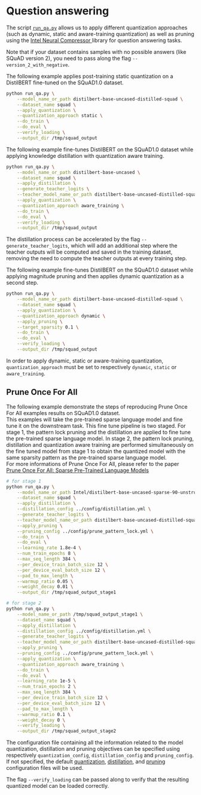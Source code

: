<!---
Copyright 2020 The HuggingFace Team. All rights reserved.

Licensed under the Apache License, Version 2.0 (the "License");
you may not use this file except in compliance with the License.
You may obtain a copy of the License at

    http://www.apache.org/licenses/LICENSE-2.0

Unless required by applicable law or agreed to in writing, software
distributed under the License is distributed on an "AS IS" BASIS,
WITHOUT WARRANTIES OR CONDITIONS OF ANY KIND, either express or implied.
See the License for the specific language governing permissions and
limitations under the License.
-->

# Question answering


The script [`run_qa.py`](https://github.com/huggingface/optimum-intel/blob/main/examples/neural_compressor/question-answering/run_qa.py)
allows us to apply different quantization approaches (such as dynamic, static and aware-training quantization) as well as pruning 
using the [Intel Neural Compressor ](https://github.com/intel/neural-compressor) library for
question answering tasks.

Note that if your dataset contains samples with no possible answers (like SQuAD version 2), you need to pass along 
the flag `--version_2_with_negative`.

The following example applies post-training static quantization on a DistilBERT fine-tuned on the SQuAD1.0 dataset.

```bash
python run_qa.py \
    --model_name_or_path distilbert-base-uncased-distilled-squad \
    --dataset_name squad \
    --apply_quantization \
    --quantization_approach static \
    --do_train \
    --do_eval \
    --verify_loading \
    --output_dir /tmp/squad_output
```

The following example fine-tunes DistilBERT on the SQuAD1.0 dataset while applying knowledge distillation with quantization aware training.

```bash
python run_qa.py \
    --model_name_or_path distilbert-base-uncased \
    --dataset_name squad \
    --apply_distillation \
    --generate_teacher_logits \
    --teacher_model_name_or_path distilbert-base-uncased-distilled-squad \
    --apply_quantization \
    --quantization_approach aware_training \
    --do_train \
    --do_eval \
    --verify_loading \
    --output_dir /tmp/squad_output
```

The distillation process can be accelerated by the flag `--generate_teacher_logits`, which will add an additional step where the teacher outputs will be computed and saved in the training dataset, removing the need to compute the teacher outputs at every training step.

The following example fine-tunes DistilBERT on the SQuAD1.0 dataset while applying magnitude pruning and then applies 
dynamic quantization as a second step.

```bash
python run_qa.py \
    --model_name_or_path distilbert-base-uncased-distilled-squad \
    --dataset_name squad \
    --apply_quantization \
    --quantization_approach dynamic \
    --apply_pruning \
    --target_sparsity 0.1 \
    --do_train \
    --do_eval \
    --verify_loading \
    --output_dir /tmp/squad_output
```

In order to apply dynamic, static or aware-training quantization, `quantization_approach` must be set to 
respectively `dynamic`, `static` or `aware_training`.

## Prune Once For All

The following example demonstrate the steps of reproducing Prune Once For All examples results on SQuAD1.0 dataset.
<br>
This examples will take the pre-trained sparse language model and fine tune it on the downstream task. This fine tune pipeline is two staged. For stage 1, the pattern lock pruning and the distillation are applied to fine tune the pre-trained sparse language model. In stage 2, the pattern lock pruning, distillation and quantization aware training are performed simultaneously on the fine tuned model from stage 1 to obtain the quantized model with the same sparsity pattern as the pre-trained sparse language model.
<br>
For more informations of Prune Once For All, please refer to the paper [Prune Once For All: Sparse Pre-Trained Language Models](https://arxiv.org/abs/2111.05754)

```bash
# for stage 1
python run_qa.py \
    --model_name_or_path Intel/distilbert-base-uncased-sparse-90-unstructured-pruneofa \
    --dataset_name squad \
    --apply_distillation \
    --distillation_config ../config/distillation.yml \
    --generate_teacher_logits \
    --teacher_model_name_or_path distilbert-base-uncased-distilled-squad \
    --apply_pruning \
    --pruning_config ../config/prune_pattern_lock.yml \
    --do_train \
    --do_eval \
    --learning_rate 1.8e-4 \
    --num_train_epochs 8 \
    --max_seq_length 384 \
    --per_device_train_batch_size 12 \
    --per_device_eval_batch_size 12 \
    --pad_to_max_length \
    --warmup_ratio 0.05 \
    --weight_decay 0.01 \
    --output_dir /tmp/squad_output_stage1

# for stage 2
python run_qa.py \
    --model_name_or_path /tmp/squad_output_stage1 \
    --dataset_name squad \
    --apply_distillation \
    --distillation_config ../config/distillation.yml \
    --generate_teacher_logits \
    --teacher_model_name_or_path distilbert-base-uncased-distilled-squad \
    --apply_pruning \
    --pruning_config ../config/prune_pattern_lock.yml \
    --apply_quantization \
    --quantization_approach aware_training \
    --do_train \
    --do_eval \
    --learning_rate 1e-5 \
    --num_train_epochs 2 \
    --max_seq_length 384 \
    --per_device_train_batch_size 12 \
    --per_device_eval_batch_size 12 \
    --pad_to_max_length \
    --warmup_ratio 0.1 \
    --weight_decay 0 \
    --verify_loading \
    --output_dir /tmp/squad_output_stage2
```

The configuration file containing all the information related to the model quantization, distillation and pruning objectives can be 
specified using respectively `quantization_config`, `distillation_config` and `pruning_config`. If not specified, the default
[quantization](https://github.com/huggingface/optimum-intel/blob/main/examples/neural_compressor/config/quantization.yml),
[distillation](https://github.com/huggingface/optimum-intel/blob/main/examples/neural_compressor/config/distillation.yml),
and [pruning](https://github.com/huggingface/optimum-intel/blob/main/examples/neural_compressor/config/prune.yml) 
configuration files will be used.

The flag `--verify_loading` can be passed along to verify that the resulting quantized model can be loaded correctly.

